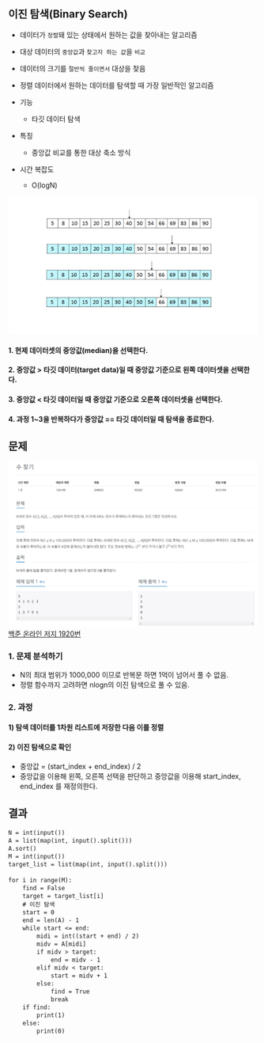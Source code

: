 ## 이진 탐색(Binary Search)
* 데이터가 `정렬`돼 있는 상태에서 원하는 값을 찾아내는 알고리즘
* 대상 데이터의 `중앙값`과 `찾고자 하는 값`을 `비교`
* 데이터의 크기를 `절반씩 줄이면서` 대상을 찾음
* 정렬 데이터에서 원하는 데이터를 탐색할 때 가장 일반적인 알고리즘

* 기능
  * 타깃 데이터 탐색

* 특징
  * 중앙값 비교를 통한 대상 축소 방식

* 시간 복잡도
  * O(logN)

![Alt text](../img/이진탐색.png) 

#### 1. 현제 데이터셋의 중앙값(median)을 선택한다.
#### 2. 중앙값 > 타깃 데이터(target data)일 때 중앙값 기준으로 왼쪽 데이터셋을 선택한다.
#### 3. 중앙값 < 타깃 데이터일 때 중앙값 기준으로 오른쪽 데이터셋을 선택한다.
#### 4. 과정 1~3을 반복하다가 중앙값 == 타깃 데이터일 때 탐색을 종료한다.

## 문제
![Alt text](../img/수찾기.png)   
[백준 온라인 저지 1920번](https://www.acmicpc.net/problem/1920)

### 1. 문제 분석하기
* N의 최대 범위가 1000,000 이므로 반복문 하면 1억이 넘어서 풀 수 없음.
* 정렬 함수까지 고려하면 nlogn의 이진 탐색으로 풀 수 있음.

### 2. 과정
#### 1) 탐색 데이터를 1차원 리스트에 저장한 다음 이를 정렬
#### 2) 이진 탐색으로 확인
* 중앙값 = (start_index + end_index) / 2
* 중앙값을 이용해 왼쪽, 오른쪽 선택을 판단하고 중앙값을 이용해 start_index, end_index 를 재정의한다.

## 결과
```
N = int(input())
A = list(map(int, input().split()))
A.sort()
M = int(input())
target_list = list(map(int, input().split()))

for i in range(M):
    find = False
    target = target_list[i]
    # 이진 탐색
    start = 0
    end = len(A) - 1
    while start <= end:
        midi = int((start + end) / 2)
        midv = A[midi]
        if midv > target:
            end = midv - 1
        elif midv < target:
            start = midv + 1
        else:
            find = True
            break
    if find:
        print(1)
    else:
        print(0)
```


